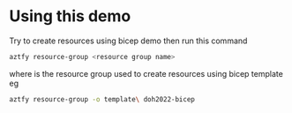 # Using this demo

Try to create resources using bicep demo then run this command 
```bash
aztfy resource-group <resource group name>
```
where <resource group name> is the resource group used to create resources using bicep template
eg
```bash
aztfy resource-group -o template\ doh2022-bicep
```

